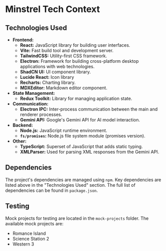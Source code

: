 # Minstrel Tech Context

## Technologies Used

*   **Frontend:**
    *   **React:** JavaScript library for building user interfaces.
    *   **Vite:** Fast build tool and development server.
    *   **TailwindCSS:** Utility-first CSS framework.
    *   **Electron:** Framework for building cross-platform desktop applications with web technologies.
    *   **ShadCN UI:** UI component library.
    *   **Lucide React:** Icon library
    *   **Recharts:** Charting library.
    *   **MDXEditor:** Markdown editor component.
*   **State Management:**
    *   **Redux Toolkit:**  Library for managing application state.
*   **Communication:**
    *   **Electron IPC:** Inter-process communication between the main and renderer processes.
    *   **Gemini API:**  Google's Gemini API for AI model interaction.
*   **Backend:**
    *   **Node.js:** JavaScript runtime environment.
    *   **`fs/promises`:** Node.js file system module (promises version).
* **Other:**
    * **TypeScript:**  Superset of JavaScript that adds static typing.
    * **XMLParser:** Used for parsing XML responses from the Gemini API.



## Dependencies

The project's dependencies are managed using `npm`. Key dependencies are listed above in the "Technologies Used" section. The full list of dependencies can be found in `package.json`.

## Testing

Mock projects for testing are located in the `mock-projects` folder. The available mock projects are:

*   Romance Island
*   Science Station 2
*   Western 3
